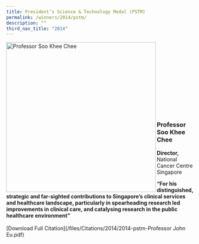 ```yaml
---
title: President’s Science & Technology Medal (PSTM)
permalink: /winners/2014/pstm/
description: ""
third_nav_title: "2014"
---
```

<img src="/images/Winners/2014/pstm-prof-soo-khee-chee.jpg" alt="Professor Soo Khee Chee" style="width:400px" align="left"/><br><br><br><br><br><br><br><br><br><br><br>

### **Professor Soo Khee Chee**
<b>Director,</b> National Cancer Centre Singapore<br>

<b>“For his distinguished, strategic and far-sighted contributions to Singapore’s clinical services and healthcare landscape, particularly in spearheading research led improvements in clinical care, and catalysing research in the public healthcare environment”</b><br><br>[Download Full Citation](/files/Citations/2014/2014-pstm-Professor John Eu.pdf)
<br>